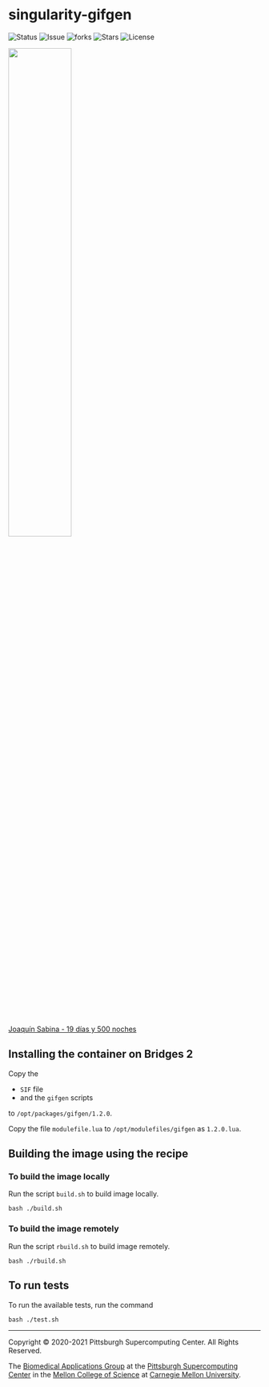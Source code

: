 # singularity-gifgen
![Status](https://github.com/icaoberg/singularity-gifgen/actions/workflows/main.yml/badge.svg)
![Issue](https://img.shields.io/github/issues/icaoberg/singularity-gifgen)
![forks](https://img.shields.io/github/forks/icaoberg/singularity-gifgen)
![Stars](https://img.shields.io/github/stars/icaoberg/singularity-gifgen)
![License](https://img.shields.io/github/license/icaoberg/singularity-gifgen)

<div>
<img src="./images/joaquin_sabina-19dias_y_500noches.gif" width="50%" />
<br><a href="https://www.youtube.com/watch?v=NY_EOhHRTdo">Joaqu&iacute;n Sabina - 19 d&iacute;as y 500 noches</a>
</div>

## Installing the container on Bridges 2
Copy the

* `SIF` file
* and the `gifgen` scripts

to `/opt/packages/gifgen/1.2.0`.

Copy the file `modulefile.lua` to `/opt/modulefiles/gifgen` as `1.2.0.lua`.

## Building the image using the recipe
### To build the image locally
Run the script `build.sh` to build image locally.

```
bash ./build.sh
```

### To build the image remotely
Run the script `rbuild.sh` to build image remotely.

```
bash ./rbuild.sh
```

## To run tests
To run the available tests, run the command

```
bash ./test.sh
```

---
Copyright © 2020-2021 Pittsburgh Supercomputing Center. All Rights Reserved.

The [Biomedical Applications Group](https://www.psc.edu/biomedical-applications/) at the [Pittsburgh Supercomputing
Center](http://www.psc.edu) in the [Mellon College of Science](https://www.cmu.edu/mcs/) at [Carnegie Mellon University](http://www.cmu.edu).